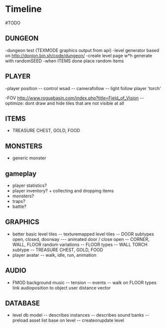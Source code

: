 Timeline
=========

#TODO

## DUNGEON
-dungeon test (TEXMODE graphics output from api)
-level generator based on   http://donjon.bin.sh/code/dungeon/
-create level page w*h generate with randomSEED
-when ITEMS done place random items

## PLAYER
-player position 
-- control  wsad 
-- camerafollow
-- light follow player 'torch'

-FOV http://www.roguebasin.com/index.php?title=Field_of_Vision
 -- optimize: dont draw and hide tiles that are not visible at all

## ITEMS
- TREASURE CHEST, GOLD, FOOD

## MONSTERS
 - generic monster

## gameplay 
- player statistics?
- player inventory? + collecting and dropping items
- monsters?
- traps?
- battle?

## GRAPHICS
- better basic level tiles
-- texturemapped level tiles
-- DOOR subtypes  open, closed, doorway
--- animated door / close open
-- CORNER, WALL, FLOOR random variations
-- FLOOR types
-- WALL TORCH subtype
-- TREASURE CHEST, GOLD, FOOD
- player avatar
-- walk, idle, run, animation

## AUDIO
 - FMOD background music
 -- tension
 -- events
-- walk on FLOOR types  link audioposition to object user distance vector


## DATABASE
- level db model
  -- describes instances
  -- describes sound banks
  -- preload asset list base on level
  -- createorupdate level



